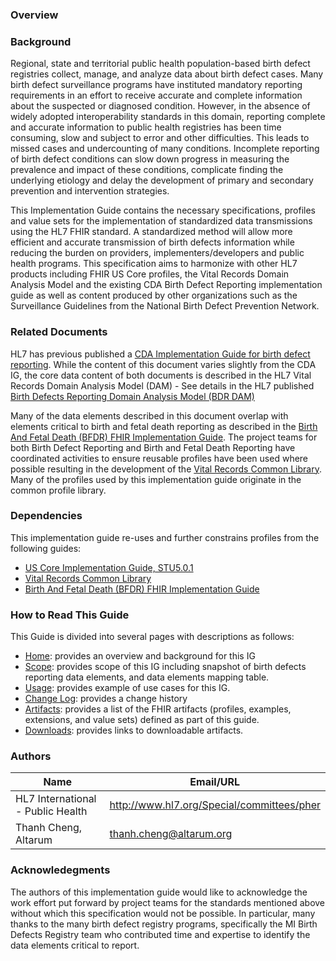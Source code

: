 ### Overview

### Background

Regional, state and territorial public health population-based birth defect registries collect, manage, and analyze data about birth defect cases. Many birth defect surveillance programs have instituted mandatory reporting requirements in an effort to receive accurate and complete information about the suspected or diagnosed condition. However, in the absence of widely adopted interoperability standards in this domain, reporting complete and accurate information to public health registries has been time consuming, slow and subject to error and other difficulties. This leads to missed cases and undercounting of many conditions. Incomplete reporting of birth defect conditions can slow down progress in measuring the prevalence and impact of these conditions, complicate finding the underlying etiology and delay the development of primary and secondary prevention and intervention strategies.

This Implementation Guide contains the necessary specifications, profiles and value sets for the implementation of standardized data transmissions using the HL7 FHIR standard. A standardized method will allow more efficient and accurate transmission of birth defects information while reducing the burden on providers, implementers/developers and public health programs.
This specification aims to harmonize with other HL7 products including FHIR US Core profiles, the Vital Records Domain Analysis Model and the existing CDA Birth Defect Reporting implementation guide as well as content produced by other organizations such as the Surveillance Guidelines from the National Birth Defect Prevention Network. 

### Related Documents

HL7 has previous published a [CDA Implementation Guide for birth defect reporting](http://www.hl7.org/implement/standards/product_brief.cfm?product_id=428). While the content of this document varies slightly from the CDA IG, the core data content of both documents is described in the HL7 Vital Records Domain Analysis Model (DAM) - See details in the HL7 published [Birth Defects Reporting Domain Analysis Model (BDR DAM)](https://www.hl7.org/implement/standards/product_brief.cfm?product_id=559)

Many of the data elements described in this document overlap with elements critical to birth and fetal death reporting as described in the [Birth And Fetal Death (BFDR) FHIR Implementation Guide](http://hl7.org/fhir/us/bfdr). The project teams for both Birth Defect Reporting and Birth and Fetal Death Reporting have coordinated activities to ensure reusable profiles have been used where possible resulting in the development of the [Vital Records Common Library](http://hl7.org/fhir/us/vr-common-library). Many of the profiles used by this implementation guide originate in the common profile library.

### Dependencies

This implementation guide re-uses and further constrains profiles from the following guides:
* [US Core Implementation Guide, STU5.0.1](http://hl7.org/fhir/us/core/STU5.0.1/)
* [Vital Records Common Library](http://hl7.org/fhir/us/vr-common-library)
* [Birth And Fetal Death (BFDR) FHIR Implementation Guide](http://hl7.org/fhir/us/bfdr)

### How to Read This Guide

This Guide is divided into several pages with descriptions as follows:

* [Home](index.html): provides an overview and background for this IG
* [Scope](scope_of_the_bdr_fhir_ig.html): provides scope of this IG including snapshot of birth defects reporting data elements, and data elements mapping table.
* [Usage](usage.html): provides example of use cases for this IG.
* [Change Log](change_log.html): provides a change history
* [Artifacts](artifacts.html): provides a list of the FHIR artifacts (profiles, examples, extensions, and value sets) defined as part of this guide.
* [Downloads](downloads.html): provides links to downloadable artifacts.

### Authors

<table>
<thead>
<tr>
<th>Name</th>
<th>Email/URL</th>
</tr>
</thead>
<tbody>
<tr>
<td>HL7 International - Public Health</td>
<td><a href="http://www.hl7.org/Special/committees/pher" target="_new">http://www.hl7.org/Special/committees/pher</a></td>
</tr>
<tr>
<td>Thanh Cheng, Altarum</td>
<td><a href="mailto:thanh.cheng@altarum.org">thanh.cheng@altarum.org</a></td>
</tr>
</tbody>
</table>

### Acknowledegments

The authors of this implementation guide would like to acknowledge the work effort put forward by project teams for the standards mentioned above without which this specification would not be possible. In particular, many thanks to the many birth defect registry programs, specifically the MI Birth Defects Registry team who contributed time and expertise to identify the data elements critical to report.

